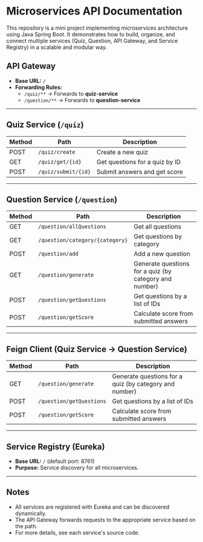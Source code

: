 # Microservices API Documentation

This repository is a mini project implementing microservices architecture using Java Spring Boot. It demonstrates how to build, organize, and connect multiple services (Quiz, Question, API Gateway, and Service Registry) in a scalable and modular way.

## API Gateway
- **Base URL:** `/`
- **Forwarding Rules:**
  - `/quiz/**` → Forwards to **quiz-service**
  - `/question/**` → Forwards to **question-service**

---

## Quiz Service (`/quiz`)

| Method | Path              | Description                       |
|--------|-------------------|-----------------------------------|
| POST   | `/quiz/create`    | Create a new quiz                 |
| GET    | `/quiz/get/{id}`  | Get questions for a quiz by ID    |
| POST   | `/quiz/submit/{id}` | Submit answers and get score    |

---

## Question Service (`/question`)

| Method | Path                        | Description                                 |
|--------|-----------------------------|---------------------------------------------|
| GET    | `/question/allQuestions`    | Get all questions                           |
| GET    | `/question/category/{category}` | Get questions by category              |
| POST   | `/question/add`             | Add a new question                          |
| GET    | `/question/generate`        | Generate questions for a quiz (by category and number) |
| POST   | `/question/getQuestions`    | Get questions by a list of IDs              |
| POST   | `/question/getScore`        | Calculate score from submitted answers      |

---

## Feign Client (Quiz Service → Question Service)

| Method | Path                        | Description                                 |
|--------|-----------------------------|---------------------------------------------|
| GET    | `/question/generate`        | Generate questions for a quiz (by category and number) |
| POST   | `/question/getQuestions`    | Get questions by a list of IDs              |
| POST   | `/question/getScore`        | Calculate score from submitted answers      |

---

## Service Registry (Eureka)
- **Base URL:** `/` (default port: 8761)
- **Purpose:** Service discovery for all microservices.

---

## Notes
- All services are registered with Eureka and can be discovered dynamically.
- The API Gateway forwards requests to the appropriate service based on the path.
- For more details, see each service's source code. 